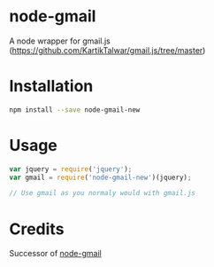 # node-gmail
A node wrapper for gmail.js (https://github.com/KartikTalwar/gmail.js/tree/master)

# Installation
```bash
npm install --save node-gmail-new
```

# Usage
```javascript
var jquery = require('jquery');
var gmail = require('node-gmail-new')(jquery);

// Use gmail as you normaly would with gmail.js
```

# Credits
Successor of [node-gmail](https://github.com/paulot/node-gmail)